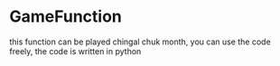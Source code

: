 # GameFunction
this function can be played chingal chuk month, you can use the code freely, the code is written in python
